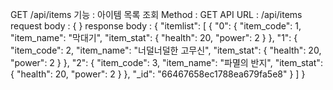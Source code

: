 GET /api/items
기능 : 아이템 목록 조회
Method : GET
API URL : /api/items
request body : { }
response body :
{
"itemlist": [
{
"0": {
"item_code": 1,
"item_name": "막대기",
"item_stat": {
"health": 20,
"power": 2
}
},
"1": {
"item_code": 2,
"item_name": "너덜너덜한 고무신",
"item_stat": {
"health": 20,
"power": 2
}
},
"2": {
"item_code": 3,
"item_name": "파멸의 반지",
"item_stat": {
"health": 20,
"power": 2
}
},
"_id": "66467658ec1788ea679fa5e8"
}
]
}
